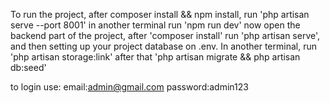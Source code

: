 To run the project, after composer install && npm install, 
run 'php artisan serve --port 8001'
in another terminal run 'npm run dev'
now open the backend part of the project, after 'composer install'
run 'php artisan serve', and then setting up your project database on .env.
In another terminal, run 'php artisan storage:link'
after that 'php artisan migrate && php artisan db:seed'

to login use:
email:admin@gmail.com
password:admin123
